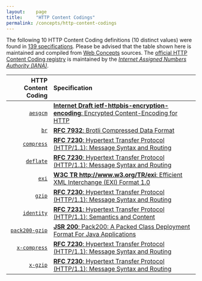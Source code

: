 ```yaml
---
layout:    page
title:     "HTTP Content Codings"
permalink: /concepts/http-content-codings
---
```




The following 10 HTTP Content Coding definitions (10 distinct values) were found in [139 specifications](/specs). Please be advised that the table shown here is maintained and compiled from [Web Concepts](/) sources. The [official HTTP Content Coding registry](http://www.iana.org/assignments/http-parameters/http-parameters.xhtml#content-coding) is maintained by the [*Internet Assigned Numbers Authority (IANA)*](http://www.iana.org/).

HTTP Content Coding | Specification
-------: | :-------
[`aesgcm`](/concepts/http-content-coding/aesgcm) | [**Internet Draft ietf-httpbis-encryption-encoding**: Encrypted Content-Encoding for HTTP](/specs/IETF/I-D/ietf-httpbis-encryption-encoding "This memo introduces a content coding for HTTP that allows message payloads to be encrypted.")
[`br`](/concepts/http-content-coding/br) | [**RFC 7932**: Brotli Compressed Data Format](/specs/IETF/RFC/7932 "This specification defines a lossless compressed data format that compresses data using a combination of the LZ77 algorithm and Huffman coding, with efficiency comparable to the best currently available general-purpose compression methods.")
[`compress`](/concepts/http-content-coding/compress) | [**RFC 7230**: Hypertext Transfer Protocol (HTTP/1.1): Message Syntax and Routing](/specs/IETF/RFC/7230 "The Hypertext Transfer Protocol (HTTP) is an application-level protocol for distributed, collaborative, hypertext information systems. HTTP has been in use by the World Wide Web global information initiative since 1990. This document provides an overview of HTTP architecture and its associated terminology, defines the &#34;http&#34; and &#34;https&#34; Uniform Resource Identifier (URI) schemes, defines the HTTP/1.1 message syntax and parsing requirements, and describes general security concerns for implementations.")
[`deflate`](/concepts/http-content-coding/deflate) | [**RFC 7230**: Hypertext Transfer Protocol (HTTP/1.1): Message Syntax and Routing](/specs/IETF/RFC/7230 "The Hypertext Transfer Protocol (HTTP) is an application-level protocol for distributed, collaborative, hypertext information systems. HTTP has been in use by the World Wide Web global information initiative since 1990. This document provides an overview of HTTP architecture and its associated terminology, defines the &#34;http&#34; and &#34;https&#34; Uniform Resource Identifier (URI) schemes, defines the HTTP/1.1 message syntax and parsing requirements, and describes general security concerns for implementations.")
[`exi`](/concepts/http-content-coding/exi) | [**W3C TR http://www.w3.org/TR/exi**: Efficient XML Interchange (EXI) Format 1.0](/specs/W3C/TR/exi "This document is the specification of the Efficient XML Interchange (EXI) format. EXI is a very compact representation for the Extensible Markup Language (XML) Information Set that is intended to simultaneously optimize performance and the utilization of computational resources. The EXI format uses a hybrid approach drawn from the information and formal language theories, plus practical techniques verified by measurements, for entropy encoding XML information. Using a relatively simple algorithm, which is amenable to fast and compact implementation, and a small set of datatype representations, it reliably produces efficient encodings of XML event streams. The grammar production system and format definition of EXI are presented.")
[`gzip`](/concepts/http-content-coding/gzip) | [**RFC 7230**: Hypertext Transfer Protocol (HTTP/1.1): Message Syntax and Routing](/specs/IETF/RFC/7230 "The Hypertext Transfer Protocol (HTTP) is an application-level protocol for distributed, collaborative, hypertext information systems. HTTP has been in use by the World Wide Web global information initiative since 1990. This document provides an overview of HTTP architecture and its associated terminology, defines the &#34;http&#34; and &#34;https&#34; Uniform Resource Identifier (URI) schemes, defines the HTTP/1.1 message syntax and parsing requirements, and describes general security concerns for implementations.")
[`identity`](/concepts/http-content-coding/identity) | [**RFC 7231**: Hypertext Transfer Protocol (HTTP/1.1): Semantics and Content](/specs/IETF/RFC/7231 "The Hypertext Transfer Protocol (HTTP) is an application-level protocol for distributed, collaborative, hypertext information systems. This document defines the semantics of HTTP/1.1 messages as expressed by request methods, request header fields, response status codes, and response header fields, along with the payload of messages (metadata and body content) and mechanisms for content negotiation.")
[`pack200-gzip`](/concepts/http-content-coding/pack200-gzip) | [**JSR 200**: Pack200: A Packed Class Deployment Format For Java Applications](/specs/JCP/JSR/200 "This document specifies an archive format called &#34;Pack200&#34;. It is optimized for applications written in the Javatm programming language. Such applications are usually delivered as collections of classes, sometimes with associated resource files. This format allows any number (from one to hundreds of thousands) of Java classes to be encoded by a compressor, transmitted compactly in a single block of bytes, and decoded by a decompressor into equivalent Java class files. Because it can also represent class resources and other &#34;side files&#34;, it can serve as an alternative to the JAR archive for some deployment tasks, notably downloading Java applications.")
[`x-compress`](/concepts/http-content-coding/x-compress) | [**RFC 7230**: Hypertext Transfer Protocol (HTTP/1.1): Message Syntax and Routing](/specs/IETF/RFC/7230 "The Hypertext Transfer Protocol (HTTP) is an application-level protocol for distributed, collaborative, hypertext information systems. HTTP has been in use by the World Wide Web global information initiative since 1990. This document provides an overview of HTTP architecture and its associated terminology, defines the &#34;http&#34; and &#34;https&#34; Uniform Resource Identifier (URI) schemes, defines the HTTP/1.1 message syntax and parsing requirements, and describes general security concerns for implementations.")
[`x-gzip`](/concepts/http-content-coding/x-gzip) | [**RFC 7230**: Hypertext Transfer Protocol (HTTP/1.1): Message Syntax and Routing](/specs/IETF/RFC/7230 "The Hypertext Transfer Protocol (HTTP) is an application-level protocol for distributed, collaborative, hypertext information systems. HTTP has been in use by the World Wide Web global information initiative since 1990. This document provides an overview of HTTP architecture and its associated terminology, defines the &#34;http&#34; and &#34;https&#34; Uniform Resource Identifier (URI) schemes, defines the HTTP/1.1 message syntax and parsing requirements, and describes general security concerns for implementations.")
